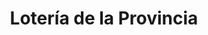 ---
title: "Lotería de la Provincia"
url: /isidro-casanova/loteria-de-la-provincia/
shop: lotería
---